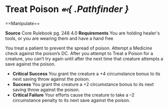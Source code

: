 # Treat Poison *⬻{ .Pathfinder }*
==Manipulate==

**Source** Core Rulebook pg. 248 4.0
**Requirements** You are holding healer's tools, or you are wearing them and have a hand free

You treat a patient to prevent the spread of poison. Attempt a Medicine check against the poison’s DC. After you attempt to Treat a Poison for a creature, you can’t try again until after the next time that creature attempts a save against the poison.

- **Critical Success** You grant the creature a +4 circumstance bonus to its next saving throw against the poison.
- **Success** You grant the creature a +2 circumstance bonus to its next saving throw against the poison.
- **Critical Failure** Your efforts cause the creature to take a –2 circumstance penalty to its next save against the poison.